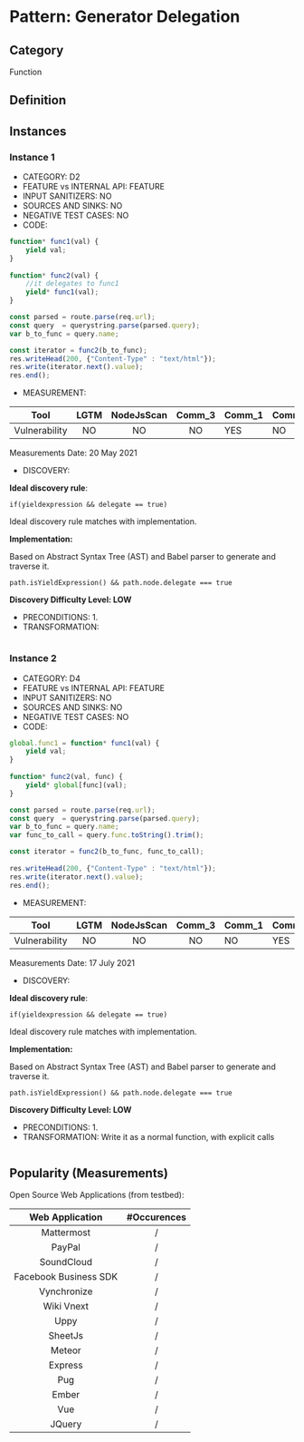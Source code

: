# Pattern: Generator Delegation

## Category

Function

## Definition

## Instances

### Instance 1

- CATEGORY: D2
- FEATURE vs INTERNAL API: FEATURE
- INPUT SANITIZERS: NO
- SOURCES AND SINKS: NO
- NEGATIVE TEST CASES: NO
- CODE:


```javascript
function* func1(val) {
    yield val;
}
  
function* func2(val) {
    //it delegates to func1
    yield* func1(val);
}

const parsed = route.parse(req.url);
const query  = querystring.parse(parsed.query);
var b_to_func = query.name;

const iterator = func2(b_to_func);
res.writeHead(200, {"Content-Type" : "text/html"});
res.write(iterator.next().value);	
res.end();
```

- MEASUREMENT:

|     Tool      | LGTM | NodeJsScan | Comm_3 | Comm_1 | Comm_2 | Vulnerable |
| :-----------: | :--: | :--------: | :------: | ------- | --------- | ---------- |
| Vulnerability | NO   |    NO      |    NO   |    YES  |    NO     | YES        |
Measurements Date: 20 May 2021

- DISCOVERY:



**Ideal discovery rule**:

```
if(yieldexpression && delegate == true)
```

Ideal discovery rule matches with implementation.

**Implementation:**

Based on Abstract Syntax Tree (AST) and Babel parser to generate and traverse it.

```
path.isYieldExpression() && path.node.delegate === true
```

**Discovery Difficulty Level:  LOW**

- PRECONDITIONS:
   1.
- TRANSFORMATION:
```
```
### Instance 2

- CATEGORY: D4
- FEATURE vs INTERNAL API: FEATURE
- INPUT SANITIZERS: NO
- SOURCES AND SINKS: NO
- NEGATIVE TEST CASES: NO
- CODE:

```javascript
global.func1 = function* func1(val) {
    yield val;
}
  
function* func2(val, func) {
    yield* global[func](val);
}

const parsed = route.parse(req.url);
const query  = querystring.parse(parsed.query);
var b_to_func = query.name;
var func_to_call = query.func.toString().trim();

const iterator = func2(b_to_func, func_to_call);
        
res.writeHead(200, {"Content-Type" : "text/html"});
res.write(iterator.next().value);	
res.end();
```

- MEASUREMENT:

|     Tool      | LGTM | NodeJsScan | Comm_3 | Comm_1 | Comm_2 | Vulnerable |
| :-----------: | :--: | :--------: | :------: | ------- | --------- | ---------- |
| Vulnerability |  NO  |      NO    |    NO   |    NO   |    YES     | YES        |
Measurements Date: 17 July 2021

- DISCOVERY:



**Ideal discovery rule**:

```
if(yieldexpression && delegate == true)
```

Ideal discovery rule matches with implementation.

**Implementation:**

Based on Abstract Syntax Tree (AST) and Babel parser to generate and traverse it.

```
path.isYieldExpression() && path.node.delegate === true
```

**Discovery Difficulty Level:  LOW**

- PRECONDITIONS:
   1.
- TRANSFORMATION:
Write it as a normal function, with explicit calls
```
```

## Popularity (Measurements)

Open Source Web Applications (from testbed):

|    Web Application    | #Occurences |
| :-------------------: | :---------: |
|      Mattermost       |      /      |
|        PayPal         |      /      |
|      SoundCloud       |      /      |
| Facebook Business SDK |      /      |
|      Vynchronize      |      /      |
|      Wiki Vnext       |      /      |
|         Uppy          |      /      |
|        SheetJs        |      /      |
|        Meteor         |      /      |
|        Express        |      /      |
|          Pug          |      /      |
|         Ember         |      /      |
|          Vue          |      /      |
|        JQuery         |      /      |



